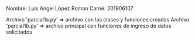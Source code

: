Nombre: Luis Angel López Roman
Carné: 201906107

Archivo 'parcial1a.py' => archivo con las clases y funciones creadas
Archivo 'parcial1b.py' => archivo principal con funciones de ingreso de datos solicitados